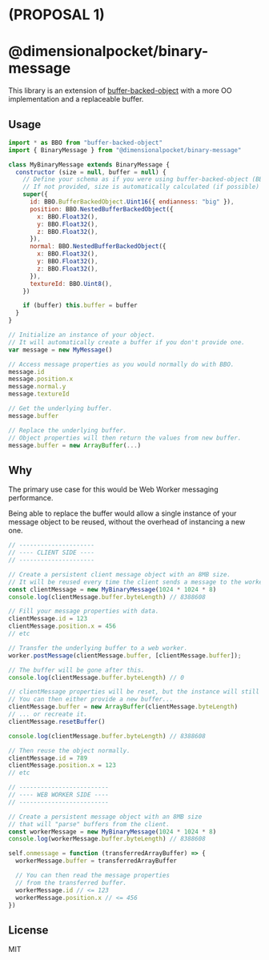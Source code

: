 # (PROPOSAL 1)

# @dimensionalpocket/binary-message

This library is an extension of [buffer-backed-object](https://github.com/GoogleChromeLabs/buffer-backed-object) with a more OO implementation and a replaceable buffer.

## Usage

```javascript
import * as BBO from "buffer-backed-object"
import { BinaryMessage } from "@dimensionalpocket/binary-message"

class MyBinaryMessage extends BinaryMessage {
  constructor (size = null, buffer = null) {
    // Define your schema as if you were using buffer-backed-object (BBO).
    // If not provided, size is automatically calculated (if possible) based on provided schema.
    super({
      id: BBO.BufferBackedObject.Uint16({ endianness: "big" }),
      position: BBO.NestedBufferBackedObject({
        x: BBO.Float32(),
        y: BBO.Float32(),
        z: BBO.Float32(),
      }),
      normal: BBO.NestedBufferBackedObject({
        x: BBO.Float32(),
        y: BBO.Float32(),
        z: BBO.Float32(),
      }),
      textureId: BBO.Uint8(),
    })

    if (buffer) this.buffer = buffer
  }
}

// Initialize an instance of your object.
// It will automatically create a buffer if you don't provide one.
var message = new MyMessage()

// Access message properties as you would normally do with BBO.
message.id
message.position.x
message.normal.y
message.textureId

// Get the underlying buffer.
message.buffer

// Replace the underlying buffer.
// Object properties will then return the values from new buffer.
message.buffer = new ArrayBuffer(...)
```

## Why

The primary use case for this would be Web Worker messaging performance.

Being able to replace the buffer would allow a single instance of your message object to be reused, without the overhead of instancing a new one.

```javascript
// ---------------------
// ---- CLIENT SIDE ----
// ---------------------

// Create a persistent client message object with an 8MB size.
// It will be reused every time the client sends a message to the worker.
const clientMessage = new MyBinaryMessage(1024 * 1024 * 8)
console.log(clientMessage.buffer.byteLength) // 8388608

// Fill your message properties with data.
clientMessage.id = 123
clientMessage.position.x = 456
// etc

// Transfer the underlying buffer to a web worker.
worker.postMessage(clientMessage.buffer, [clientMessage.buffer]);

// The buffer will be gone after this.
console.log(clientMessage.buffer.byteLength) // 0

// clientMessage properties will be reset, but the instance will still be alive.
// You can then either provide a new buffer...
clientMessage.buffer = new ArrayBuffer(clientMessage.byteLength)
// ... or recreate it.
clientMessage.resetBuffer()

console.log(clientMessage.buffer.byteLength) // 8388608

// Then reuse the object normally.
clientMessage.id = 789
clientMessage.position.x = 123
// etc

// -------------------------
// ---- WEB WORKER SIDE ----
// -------------------------

// Create a persistent message object with an 8MB size
// that will "parse" buffers from the client.
const workerMessage = new MyBinaryMessage(1024 * 1024 * 8)
console.log(workerMessage.buffer.byteLength) // 8388608

self.onmessage = function (transferredArrayBuffer) => {
  workerMessage.buffer = transferredArrayBuffer

  // You can then read the message properties
  // from the transferred buffer.
  workerMessage.id // <= 123
  workerMessage.position.x // <= 456
})
```

## License

MIT
